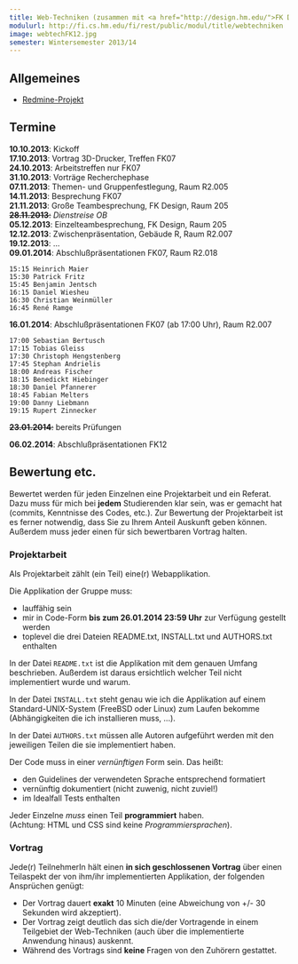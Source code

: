 ```yaml
---
title: Web-Techniken (zusammen mit <a href="http://design.hm.edu/">FK Design</a>)
modulurl: http://fi.cs.hm.edu/fi/rest/public/modul/title/webtechniken
image: webtechFK12.jpg
semester: Wintersemester 2013/14
---
```


<div class="row">
<div class="span6">

## Allgemeines

-   [Redmine-Projekt](https://redmine.cs.hm.edu/projects/wise201314-braun-webtechniken-design)

## Termine

**10.10.2013**: Kickoff  
**17.10.2013**: Vortrag 3D-Drucker, Treffen FK07  
**24.10.2013**: Arbeitstreffen nur FK07  
**31.10.2013**: Vorträge Recherchephase  
**07.11.2013**: Themen- und Gruppenfestlegung, Raum R2.005  
**14.11.2013**: Besprechung FK07  
**21.11.2013**: Große Teambesprechung, FK Design, Raum 205  
<s>**28.11.2013**:</s> *Dienstreise OB*  
**05.12.2013**: Einzelteambesprechung, FK Design, Raum 205  
**12.12.2013**: Zwischenpräsentation, Gebäude R, Raum R2.007  
**19.12.2013**: ...  
**09.01.2014**: Abschlußpräsentationen FK07, Raum R2.018

    15:15 Heinrich Maier
    15:30 Patrick Fritz
    15:45 Benjamin Jentsch
    16:15 Daniel Wiesheu
    16:30 Christian Weinmüller
    16:45 René Ramge

**16.01.2014**: Abschlußpräsentationen FK07 (ab 17:00 Uhr), Raum R2.007  

    17:00 Sebastian Bertusch
    17:15 Tobias Gleiss
    17:30 Christoph Hengstenberg
    17:45 Stephan Andrielis
    18:00 Andreas Fischer
    18:15 Benedickt Hiebinger
    18:30 Daniel Pfannerer
    18:45 Fabian Melters
    19:00 Danny Liebmann
    19:15 Rupert Zinnecker

<s>**23.01.2014**:</s> bereits Prüfungen  

**06.02.2014**: Abschlußpräsentationen FK12  

</div>
<div class="span6">

## Bewertung etc.

Bewertet werden für jeden Einzelnen eine Projektarbeit und ein Referat. Dazu muss für mich
bei **jedem** Studierenden klar sein, was er gemacht hat (commits, Kenntnisse des Codes,
etc.). Zur Bewertung der Projektarbeit ist es ferner notwendig, dass Sie zu Ihrem Anteil
Auskunft geben können. Außerdem muss jeder einen für sich bewertbaren Vortrag halten.

### Projektarbeit

Als Projektarbeit zählt (ein Teil) eine(r) Webapplikation.

Die Applikation der Gruppe muss:

-   lauffähig sein
-   mir in Code-Form **bis zum 26.01.2014 23:59 Uhr** zur Verfügung gestellt werden
-   toplevel die drei Dateien README.txt, INSTALL.txt und AUTHORS.txt enthalten

In der Datei `README.txt` ist die Applikation mit dem genauen Umfang beschrieben.
Außerdem ist daraus ersichtlich welcher Teil nicht implementiert wurde und warum.

In der Datei `INSTALL.txt` steht genau wie ich die Applikation auf einem Standard-UNIX-System
(FreeBSD oder Linux) zum Laufen bekomme (Abhängigkeiten die ich installieren muss, ...).

In der Datei `AUTHORS.txt` müssen alle Autoren aufgeführt werden mit den jeweiligen Teilen die sie implementiert haben.

Der Code muss in einer *vernünftigen* Form sein. Das heißt:

-   den Guidelines der verwendeten Sprache entsprechend formatiert
-   vernünftig dokumentiert (nicht zuwenig, nicht zuviel!)
-   im Idealfall Tests enthalten

Jeder Einzelne *muss* einen Teil **programmiert** haben.  \
(Achtung: HTML und CSS sind keine _Programmiersprachen_).

### Vortrag

Jede(r) TeilnehmerIn hält einen **in sich geschlossenen Vortrag** über einen Teilaspekt der von ihm/ihr
implementierten Applikation, der folgenden Ansprüchen genügt:

-   Der Vortrag dauert **exakt** 10 Minuten (eine Abweichung von +/- 30 Sekunden wird akzeptiert).
-   Der Vortrag zeigt deutlich das sich die/der Vortragende in einem Teilgebiet der Web-Techniken
    (auch über die implementierte Anwendung hinaus) auskennt.
-   Während des Vortrags sind **keine** Fragen von den Zuhörern gestattet.

</div>
</div>
